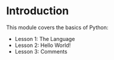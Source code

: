# Introduction

This module covers the basics of Python:
- Lesson 1: The Language
- Lesson 2: Hello World!
- Lesson 3: Comments
